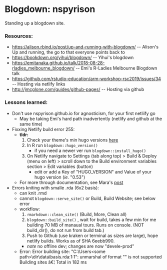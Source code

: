 # Blogdown: nspyrison
Standing up a blogdown site. 

### Resources:
* https://alison.rbind.io/post/up-and-running-with-blogdown/ -- Alison's Up and running, the go to that everyone points back to
* https://bookdown.org/yihui/blogdown/ -- Yihui's blogdown
* https://emitanaka.github.io/talk/2018-08-28-rladies_melbourne_blogdown/ -- Emi's R-Ladies Melbourne Blogdown talk
* https://github.com/rstudio-education/arm-workshop-rsc2019/issues/34 -- Hosting via netlify links
* http://jmcglone.com/guides/github-pages/ -- Hosting via github


### Lessons learned:
* Don't use nspyrison.github.io for agnosticism, for your first netliify go
    * May be taking Emi's hard path inadvertently (netlify and github at the same time)
* Fixxing Netlify build error 255:
    * **tldr:**
        1. Check your theme's min hugo versions [here](https://themes.gohugo.io/)
        2. In R run `blogdown::hugo_version()`
            * if you need a newer ver run `blogdown::install_hugo()`
        3. On Netlify navigate to Settings (tab along top) > Build & Deploy (menu on left) > scroll down to the Build environment variables section > Edit variables (button)
            * edit or add a Key of "HUGO_VERSION" and Value of your hugo version (*ie.* "0.53")
    * For more through documentation, see Mara's [post](https://maraaverick.rbind.io/2017/10/updating-blogdown-hugo-version-netlify/)
* Errors kniting with smalle .rda (6x2 basis):
    * can knit .rmd
    * cannot `blogdown::serve_site()` or Build, Build Website; see below error
    * workflow:
        1. `rmarkdown::clean_site()` (Build, More, Clean all)
        2. `blogdown::build_site()` , wait for build, takes a few min for me building 70 MB of manaual tours. Runs on console. (NOT build_dir(), do not run from build tab.)
        3. Push to Github (use kraken or terminal as sizes are large), hope netlify builds. Works as of SHA 6eebb990.
        * *note* no offline dev; changes are now "devele-prod"
    * Error: Error building site: "C:\Users\<some path>\dir\data\basis.rda:1:1": unmarshal of format "" is not supported
Building sites â€¦ Total in 182 ms

